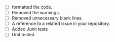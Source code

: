 * [ ] formatted the code.
* [ ] Removed the warnings.
* [ ] Removed unnecessary blank lines.
* [ ] A reference to a related issue in your repository.
* [ ] Added Junit tests
* [ ] Unit tested.
